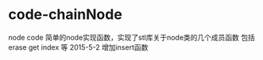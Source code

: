 # code-chainNode
node code
简单的node实现函数，实现了stl库关于node类的几个成员函数 包括erase get index 等
2015-5-2
增加insert函数

